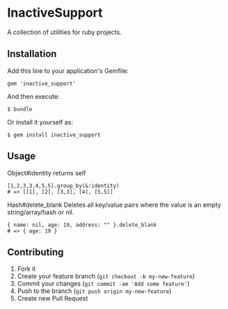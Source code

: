 # InactiveSupport

A collection of utilities for ruby projects. 

## Installation

Add this line to your application's Gemfile:

    gem 'inactive_support'

And then execute:

    $ bundle

Or install it yourself as:

    $ gem install inactive_support

## Usage

Object#identity
returns self
    
    [1,2,3,3,4,5,5].group_by(&:identity)
    # => [[1], [2], [3,3], [4], [5,5]]

Hash#delete_blank
Deletes all key/value pairs where the value is an empty string/array/hash or nil.

    { name: nil, age: 19, address: "" }.delete_blank
    # => { age: 19 }
    
## Contributing

1. Fork it
2. Create your feature branch (`git checkout -b my-new-feature`)
3. Commit your changes (`git commit -am 'Add some feature'`)
4. Push to the branch (`git push origin my-new-feature`)
5. Create new Pull Request
